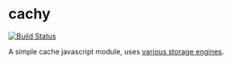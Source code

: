 cachy
======

[![Build Status](https://travis-ci.org/tleen/cachy.png?branch=master)](https://travis-ci.org/tleen/cachy)

A simple cache javascript module, uses [various storage engines](https://npmjs.org/browse/keyword/cachy).
